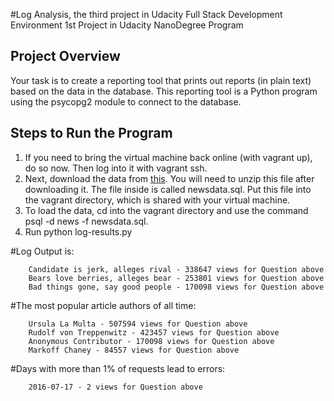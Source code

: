 #Log Analysis, the third project in Udacity Full Stack Development Environment
1st Project in Udacity NanoDegree Program


## Project Overview 
Your task is to create a reporting tool that prints out reports (in plain text) 
based on the data in the database. This reporting tool is a Python program using the psycopg2 module to connect to the database.


## Steps to Run the Program

1. If you need to bring the virtual machine back online (with vagrant up), do so now. Then log into it with vagrant ssh.
2. Next, download the data from [this](https://d17h27t6h515a5.cloudfront.net/topher/2016/August/57b5f748_newsdata/newsdata.zip). 
   You will need to unzip this file after downloading it. The file inside is called 
   newsdata.sql. Put this file into the vagrant directory, which is shared with your virtual machine.
3. To load the data, cd into the vagrant directory and use the command psql -d news -f newsdata.sql.
4. Run python log-results.py

#Log Output is: 

        Candidate is jerk, alleges rival - 338647 views for Question above
        Bears love berries, alleges bear - 253801 views for Question above
        Bad things gone, say good people - 170098 views for Question above

#The most popular article authors of all time:

        Ursula La Multa - 507594 views for Question above
        Rudolf von Treppenwitz - 423457 views for Question above
        Anonymous Contributor - 170098 views for Question above
        Markoff Chaney - 84557 views for Question above

#Days with more than 1% of requests lead to errors:

        2016-07-17 - 2 views for Question above
